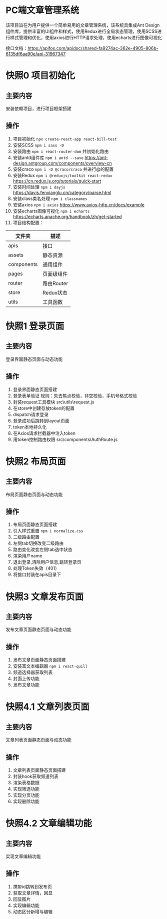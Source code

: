 # PC端文章管理系统
该项目旨在为用户提供一个简单易用的文章管理系统，该系统具集成Ant Design组件库，提供丰富的UI组件和样式，使用Redux进行全局状态管理，使用SCSS进行样式管理和优化，使用axios进行HTTP请求处理，使用echarts进行图像可视化

接口文档：https://apifox.com/apidoc/shared-fa9274ac-362e-4905-806b-6135df6aa90e/api-31967347

# 快照0 项目初始化
## 主要内容
安装依赖项目，进行项目框架搭建

## 操作
1. 项目初始化 `npx create-react-app react-bill-test`
2. 安装SCSS `npm i sass -D`
3. 安装路由 `npm i react-router-dom`
并初始化路由
4. 安装antd组件库 `npm i antd --save`
https://ant-design.antgroup.com/components/overview-cn
5. 安装craco `npm i -D @craco/craco`
并进行@的配置
6. 安装Redux `npm i @reduxjs/toolkit react-redux`
https://cn.redux.js.org/tutorials/quick-start
7. 安装时间处理 `npm i dayjs`
https://dayjs.fenxianglu.cn/category/parse.html
8. 安装class类名处理 `npm i classnames`
9. 安装axios `npm i axios`
https://www.axios-http.cn/docs/example
10. 安装echarts图像可视化 `npm i echarts`
https://echarts.apache.org/handbook/zh/get-started
11. 项目结构配置：

| 文件夹 | 描述 |
| --- | --- |
| apis | 接口 |
| assets | 静态资源 |
| components | 通用组件 |
| pages| 页面级组件 |
| router | 路由Router |
| store | Redux状态 |
| utils | 工具函数 |

# 快照1 登录页面
## 主要内容
登录界面静态页面与动态功能

## 操作
1. 登录界面静态页面搭建
2. 登录表单验证
规则：失去焦点校验，非空校验，手机号格式校验
3. 封装request工具模块
src\utils\request.js
4. 在store中创建存放token的配置
5. dispatch请求登录
6. 登录成功后跳转到layout页面
7. token本地持久化
8. 在Axios请求拦截器中注入token
9. 用token控制路由权限
src\components\AuthRoute.js

# 快照2 布局页面
## 主要内容
布局页面静态页面与动态功能

## 操作
1. 布局页面静态页面搭建
2. 引入样式重置 `npm i normalize.css`
3. 二级路由配置
4. 左侧tab切换改变二级路由
5. 路由变化改变左侧tab选中状态
6. 渲染用户name
7. 退出登录,清除用户信息,跳转登录页
8. 处理Token失效（401）
9. 将接口封装在apis目录下

# 快照3 文章发布页面
## 主要内容
发布文章页面静态页面与动态功能

## 操作
1. 发布文章页面静态页面搭建
2. 安装富文本编辑器 `npm i react-quill`
3. 频道选择器获取列表
4. 封面上传功能
5. 发布文章功能

# 快照4.1 文章列表页面
## 主要内容
文章列表页面静态页面与动态功能

## 操作
1. 文章列表页面静态页面搭建
2. 封装hook获取频道列表
3. 渲染表格数据
4. 实现筛选功能
5. 实现分页功能
6. 实现删除功能

# 快照4.2 文章编辑功能
## 主要内容
实现文章编辑功能

## 操作
1. 携带id跳转到发布页
2. 获取文章详情，回显
3. 回显图片
4. 实现编辑功能
5. 动态区分新增与编辑
